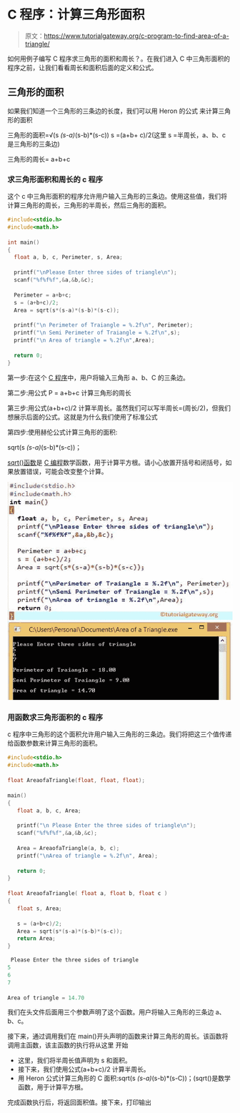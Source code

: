# C 程序：计算三角形面积

> 原文：<https://www.tutorialgateway.org/c-program-to-find-area-of-a-triangle/>

如何用例子编写 C 程序求三角形的面积和周长？。在我们进入 C 中三角形面积的程序之前，让我们看看周长和面积后面的定义和公式。

## 三角形的面积

如果我们知道一个三角形的三条边的长度，我们可以用 Heron 的公式 来计算三角形的面积

三角形的面积=√(s *(s-a)*(s-b)*(s-c))
s =(a+b+ c)/2(这里 s =半周长，a、b、c 是三角形的三条边)

三角形的周长= a+b+c

### 求三角形面积和周长的 c 程序

这个 c 中三角形面积的程序允许用户输入三角形的三条边。使用这些值，我们将计算三角形的周长，三角形的半周长，然后三角形的面积。

```c
#include<stdio.h>
#include<math.h>

int main()
{
  float a, b, c, Perimeter, s, Area;

  printf("\nPlease Enter three sides of triangle\n");
  scanf("%f%f%f",&a,&b,&c);

  Perimeter = a+b+c;
  s = (a+b+c)/2;
  Area = sqrt(s*(s-a)*(s-b)*(s-c));

  printf("\n Perimeter of Traiangle = %.2f\n", Perimeter);
  printf("\n Semi Perimeter of Traiangle = %.2f\n",s);
  printf("\n Area of triangle = %.2f\n",Area);

  return 0;
}
```

第一步:在这个 [C 程序](https://www.tutorialgateway.org/c-programming-examples/)中，用户将输入三角形 a、b、C 的三条边。

第二步:用公式 P = a+b+c 计算三角形的周长

第三步:用公式(a+b+c)/2 计算半周长。虽然我们可以写半周长=(周长/2)，但我们想展示后面的公式。这就是为什么我们使用了标准公式

第四步:使用赫伦公式计算三角形的面积:

sqrt(s *(s-a)*(s-b)*(s-c))；

[sqrt()函数](https://www.tutorialgateway.org/c-sqrt-function/)是 [C 编程](https://www.tutorialgateway.org/c-programming/)数学函数，用于计算平方根。请小心放置开括号和闭括号，如果放置错误，可能会改变整个计算。

![C Program to find Area of a Triangle](img/f25037333b2535465b780201badaea1b.png)

### 用函数求三角形面积的 c 程序

c 程序中三角形的这个面积允许用户输入三角形的三条边。我们将把这三个值传递给函数参数来计算三角形的面积。

```c
#include<stdio.h>
#include<math.h>

float AreaofaTriangle(float, float, float);

main()
{
   float a, b, c, Area;

   printf("\n Please Enter the three sides of triangle\n");
   scanf("%f%f%f",&a,&b,&c);

   Area = AreaofaTriangle(a, b, c);
   printf("\nArea of triangle = %.2f\n", Area);

   return 0;
}

float AreaofaTriangle( float a, float b, float c )
{
   float s, Area;

   s = (a+b+c)/2;
   Area = sqrt(s*(s-a)*(s-b)*(s-c));
   return Area;
}
```

```c
 Please Enter the three sides of triangle
5
6
7

Area of triangle = 14.70
```

我们在头文件后面用三个参数声明了这个函数。用户将输入三角形的三条边 a、b、c。

接下来，通过调用我们在 main()开头声明的函数来计算三角形的周长。该函数将调用主函数，该主函数的执行将从这里 开始

*   这里，我们将半周长值声明为 s 和面积。
*   接下来，我们使用公式(a+b+c)/2 计算半周长。
*   用 Heron 公式计算三角形的 C 面积:sqrt(s *(s-a)*(s-b)*(s-C))；(sqrt()是数学函数，用于计算平方根。

完成函数执行后，将返回面积值。接下来，打印输出